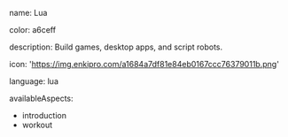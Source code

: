 name: Lua

color: a6ceff

description: Build games, desktop apps, and script robots.

icon: 'https://img.enkipro.com/a1684a7df81e84eb0167ccc76379011b.png'

language: lua

availableAspects:
  - introduction
  - workout
 
